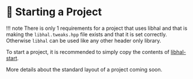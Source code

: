 # 🚀 Starting a Project

!!! note
    There is only 1 requirements for a project that uses libhal and that is
    making the `libhal.tweaks.hpp` file exists and that it is set correctly.
    Otherwise `libhal` can be used like any other header only library.

To start a project, it is recommended to simply copy the contents of
[libhal-start](https://github.com/libhal/libhal-starter).

More details about the standard layout of a project coming soon.
